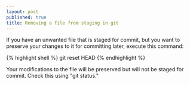 ```yaml
---
layout: post
published: true
title: Removing a file from staging in git
---
```

If you have an unwanted file that is staged for commit, but you want to preserve your changes to it for committing later, execute this command:

{% highlight shell %}
git reset HEAD <filename>
{% endhighlight %}

Your modifications to the file will be preserved but will not be staged for commit. Check this using "git status."
